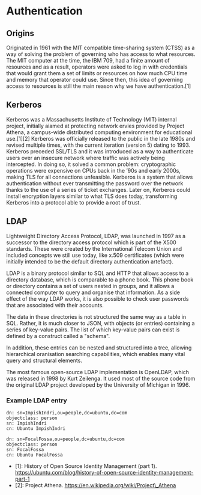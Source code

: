 # Authentication

## Origins

Originated in 1961 with the MIT compatible time-sharing system (CTSS) as a way of solving the problem of governing who has access to what resources. The MIT computer at the time, the IBM 709, had a finite amount of resources and as a result, operators were asked to log in with credentials that would grant them a set of limits or resources on how much CPU time and memory that operator could use. Since then, this idea of governing access to resources is still the main reason why we have authentication.[1]

## Kerberos

Kerberos was a Massachusetts Institute of Technology (MIT) internal project, initially aiamed at protecting network ervies provided by Project Athena, a campus-wide distributed computing environment for educational use.[1][2] Kerberos was officially released to the public in the late 1980s and revised multiple times, with the current iteration (version 5) dating to 1993. Kerberos preceded SSL/TLS and it was introduced as a way to authenticate users over an insecure network where traffic was actively being intercepted. In doing so, it solved a common problem: cryptographic operations were expensive on CPUs back in the ’90s and early 2000s, making TLS for all connections unfeasible. Kerberos is a system that allows authentication without ever transmitting the password over the network thanks to the use of a series of ticket exchanges. Later on, Kerberos could install encryption layers similar to what TLS does today, transforming Kerberos into a protocol able to provide a root of trust.

## LDAP

Lightweight Directory Access Protocol, LDAP, was launched in 1997 as a successor to the directory access protocol which is part of the X500 standards. These were created by the International Telecom Union and included concepts we still use today, like x.509 certificates (which were initially intended to be the default directory authentication artefact).

LDAP is a binary protocol similar to SQL and HTTP that allows access to a directory database, which is comparable to a phone book. This phone book or directory contains a set of users nested in groups, and it allows a connected computer to query and organise that information. As a side effect of the way LDAP works, it is also possible to check user passwords that are associated with their accounts.

The data in these directories is not structured the same way as a table in SQL. Rather, it is much closer to JSON, with objects (or entries) containing a series of key-value pairs. The list of which key-value pairs can exist is defined by a construct called a "schema".

In addition, these entries can be nested and structured into a tree, allowing hierarchical oranisation searching capabilities, which enables many vital query and structural elements.

The most famous open-source LDAP implementation is OpenLDAP, which was released in 1998 by Kurt Zeilenga. It used most of the source code from the original LDAP project developed by the University of MIchigan in 1996.

### Example LDAP entry

```
dn: sn=ImpishIndri,ou=people,dc=ubuntu,dc=com
objectclass: person
sn: ImpishIndri
cn: Ubuntu ImpishIndri

dn: sn=FocalFossa,ou=people,dc=ubuntu,dc=com
objectclass: person
sn: FocalFossa
cn: Ubuntu FocalFossa
```

- [1]: History of Open Source Identity Management (part 1). https://ubuntu.com/blog/history-of-open-source-identity-management-part-1
- [2]: Project Athena. https://en.wikipedia.org/wiki/Project\_Athena
